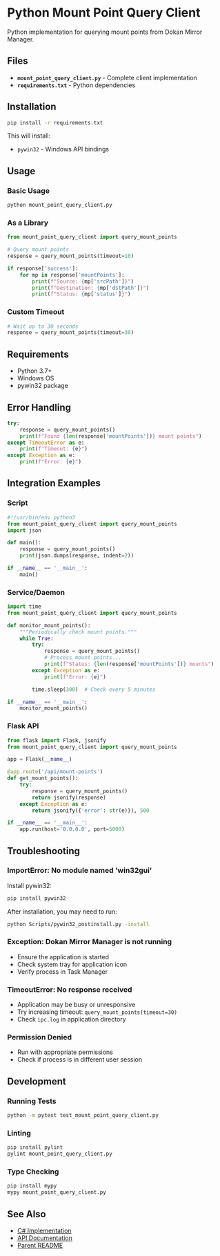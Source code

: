 # Python Mount Point Query Client

Python implementation for querying mount points from Dokan Mirror Manager.

## Files

- **`mount_point_query_client.py`** - Complete client implementation
- **`requirements.txt`** - Python dependencies

## Installation

```bash
pip install -r requirements.txt
```

This will install:
- `pywin32` - Windows API bindings

## Usage

### Basic Usage

```bash
python mount_point_query_client.py
```

### As a Library

```python
from mount_point_query_client import query_mount_points

# Query mount points
response = query_mount_points(timeout=10)

if response['success']:
    for mp in response['mountPoints']:
        print(f"Source: {mp['srcPath']}")
        print(f"Destination: {mp['dstPath']}")
        print(f"Status: {mp['status']}")
```

### Custom Timeout

```python
# Wait up to 30 seconds
response = query_mount_points(timeout=30)
```

## Requirements

- Python 3.7+
- Windows OS
- pywin32 package

## Error Handling

```python
try:
    response = query_mount_points()
    print(f"Found {len(response['mountPoints'])} mount points")
except TimeoutError as e:
    print(f"Timeout: {e}")
except Exception as e:
    print(f"Error: {e}")
```

## Integration Examples

### Script

```python
#!/usr/bin/env python3
from mount_point_query_client import query_mount_points
import json

def main():
    response = query_mount_points()
    print(json.dumps(response, indent=2))

if __name__ == '__main__':
    main()
```

### Service/Daemon

```python
import time
from mount_point_query_client import query_mount_points

def monitor_mount_points():
    """Periodically check mount points."""
    while True:
        try:
            response = query_mount_points()
            # Process mount points...
            print(f"Status: {len(response['mountPoints'])} mounts")
        except Exception as e:
            print(f"Error: {e}")

        time.sleep(300)  # Check every 5 minutes

if __name__ == '__main__':
    monitor_mount_points()
```

### Flask API

```python
from flask import Flask, jsonify
from mount_point_query_client import query_mount_points

app = Flask(__name__)

@app.route('/api/mount-points')
def get_mount_points():
    try:
        response = query_mount_points()
        return jsonify(response)
    except Exception as e:
        return jsonify({'error': str(e)}), 500

if __name__ == '__main__':
    app.run(host='0.0.0.0', port=5000)
```

## Troubleshooting

### ImportError: No module named 'win32gui'

Install pywin32:
```bash
pip install pywin32
```

After installation, you may need to run:
```bash
python Scripts/pywin32_postinstall.py -install
```

### Exception: Dokan Mirror Manager is not running

- Ensure the application is started
- Check system tray for application icon
- Verify process in Task Manager

### TimeoutError: No response received

- Application may be busy or unresponsive
- Try increasing timeout: `query_mount_points(timeout=30)`
- Check `ipc.log` in application directory

### Permission Denied

- Run with appropriate permissions
- Check if process is in different user session

## Development

### Running Tests

```bash
python -m pytest test_mount_point_query_client.py
```

### Linting

```bash
pip install pylint
pylint mount_point_query_client.py
```

### Type Checking

```bash
pip install mypy
mypy mount_point_query_client.py
```

## See Also

- [C# Implementation](../CSharp/)
- [API Documentation](../../IPC_USAGE.md)
- [Parent README](../README.md)
